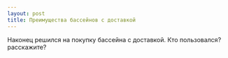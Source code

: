 ```yaml
---
layout: post 
title: Преимущества бассейнов с доставкой 
--- 
```

Наконец решился на покупку бассейна с доставкой. Кто пользовался? расскажите?
